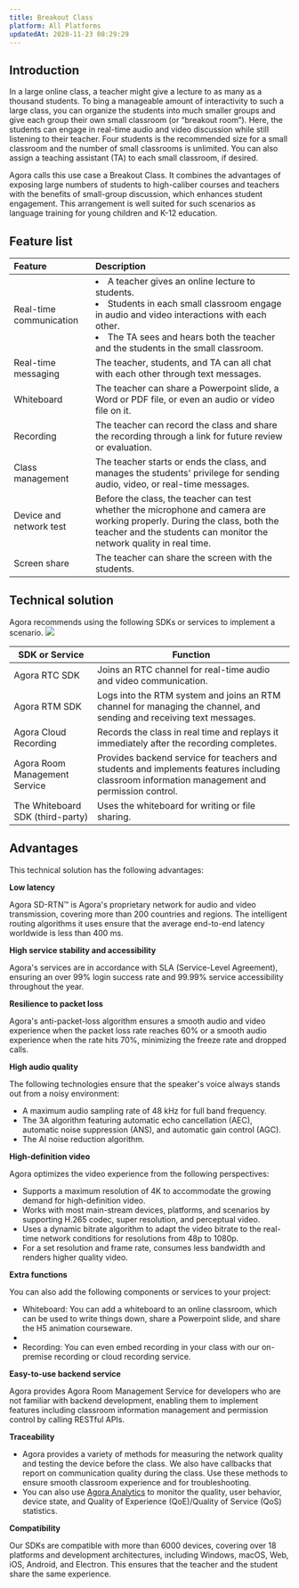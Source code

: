 ```yaml
---
title: Breakout Class
platform: All Platforms
updatedAt: 2020-11-23 08:29:29
---
```

## Introduction
In a large online class, a teacher might give a lecture to as many as a thousand students. To bing a manageable amount of interactivity to such a large class, you can organize the students into much smaller groups and give each group their own small classroom (or “breakout room”). Here, the students can engage in real-time audio and video discussion while still listening to their teacher. Four students is the recommended size for a small classroom and the number of small classrooms is unlimited. You can also assign a teaching assistant (TA) to each small classroom, if desired.

Agora calls this use case a Breakout Class. It combines the advantages of exposing large numbers of students to high-caliber courses and teachers with the benefits of small-group discussion, which enhances student engagement. This arrangement is well suited for such scenarios as language training for young children and K-12 education.

## Feature list

| Feature                 | Description                                                  |
| :---------------------- | :----------------------------------------------------------- |
| Real-time communication | <li>A teacher gives an online lecture to students.<li>Students in each small classroom engage in audio and video interactions with each other.<li>The TA sees and hears both the teacher and the students in the small classroom. |
| Real-time messaging     | The teacher, students, and TA can all chat with each other through text messages. |
| Whiteboard              | The teacher can share a Powerpoint slide, a Word or PDF file, or even an audio or video file on it. |
| Recording               | The teacher can record the class and share the recording through a link for future review or evaluation. |
| Class management        | The teacher starts or ends the class, and manages the students' privilege for sending audio, video, or real-time messages. |
| Device and network test | Before the class, the teacher can test whether the microphone and camera are working properly. During the class, both the teacher and the students can monitor the network quality in real time. |
| Screen share            | The teacher can share the screen with the students.          |
	
## Technical solution
	
Agora recommends using the following SDKs or services to implement a  scenario.
![](https://web-cdn.agora.io/docs-files/1605524037865)

| SDK or Service | Function | 
| ---------------- | ---------------- | 
| Agora RTC SDK      | Joins an RTC channel for real-time audio and video communication.      | 
| Agora RTM SDK      | Logs into the RTM system and joins an RTM channel for managing the channel, and sending and receiving text messages.      | 
| Agora Cloud Recording | Records the class in real time and replays it immediately after the recording completes. |
| Agora Room Management Service | Provides backend service for teachers and students and implements features including classroom information management and permission control. |
| The Whiteboard SDK (third-party) | Uses the whiteboard for writing or file sharing. |

## Advantages

This technical solution has the following advantages:

**Low latency**

Agora SD-RTN™ is Agora's proprietary network for audio and video transmission,  covering more than 200 countries and regions. The intelligent routing algorithms it uses ensure that the average end-to-end latency worldwide is less than 400 ms.

**High service stability and accessibility**

Agora's services are in accordance with SLA (Service-Level Agreement), ensuring an over 99% login success rate and 99.99% service accessibility throughout the year.

**Resilience to packet loss**

Agora's anti-packet-loss algorithm ensures a smooth audio and video experience when the packet loss rate reaches 60% or a smooth audio experience when the rate hits 70%, minimizing the freeze rate and dropped calls.


**High audio quality**

The following technologies ensure that the speaker's voice always stands out from a noisy environment:
- A maximum audio sampling rate of 48 kHz for full band frequency.
- The 3A algorithm featuring automatic echo cancellation (AEC), automatic noise suppression (ANS), and automatic gain control (AGC).
- The AI noise reduction algorithm.

**High-definition video**

Agora optimizes the video experience from the following perspectives:
- Supports a maximum resolution of 4K to accommodate the growing demand for high-definition video. 
- Works with most main-stream devices, platforms, and scenarios by supporting H.265 codec, super resolution, and perceptual video. 
- Uses a dynamic bitrate algorithm to adapt the video bitrate to the real-time network conditions for resolutions from 48p to 1080p.
- For a set resolution and frame rate, consumes less bandwidth and renders higher quality video.



**Extra functions**

You can also add the following components or services to your project:

- Whiteboard: You can add a whiteboard to an online classroom, which can be used to write things down, share a Powerpoint slide, and share the H5 animation courseware.
- 
- Recording: You can even embed recording in your class with our on-premise recording or cloud recording service.

**Easy-to-use backend service**

Agora provides Agora Room Management Service for developers who are not familiar with backend development, enabling them to implement features including classroom information management and permission control by calling RESTful APIs.

**Traceability**

- Agora provides a variety of methods for measuring the network quality and testing the device before the class. We also have callbacks that report on communication quality during the class. Use these methods to ensure smooth classroom experience and for troubleshooting.
- You can also use [Agora Analytics](https://console.agora.io/analytics/call/search) to monitor the quality, user behavior, device state, and Quality of Experience (QoE)/Quality of Service (QoS) statistics. 

**Compatibility**

Our SDKs are compatible with more than 6000 devices, covering over 18 platforms and development architectures, including Windows, macOS, Web, iOS, Android, and Electron. This ensures that the teacher and the student share the same experience.
	